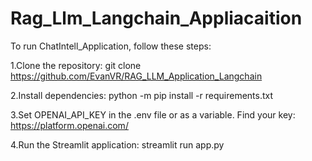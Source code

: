 # Rag_Llm_Langchain_Appliacaition
To run ChatIntell_Application, follow these steps:

1.Clone the repository: git clone https://github.com/EvanVR/RAG_LLM_Application_Langchain

2.Install dependencies: python -m pip install -r requirements.txt

3.Set OPENAI_API_KEY in the .env file or as a variable. Find your key: https://platform.openai.com/

4.Run the Streamlit application: streamlit run app.py
